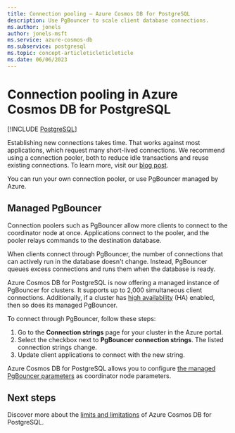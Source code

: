 ```yaml
---
title: Connection pooling – Azure Cosmos DB for PostgreSQL
description: Use PgBouncer to scale client database connections.
ms.author: jonels
author: jonels-msft
ms.service: azure-cosmos-db
ms.subservice: postgresql
ms.topic: concept-articleticleticleticle
ms.date: 06/06/2023
---
```


# Connection pooling in Azure Cosmos DB for PostgreSQL

[!INCLUDE [PostgreSQL](../includes/appliesto-postgresql.md)]

Establishing new connections takes time. That works against most applications, which request many short-lived connections. We recommend using a connection pooler, both to reduce idle transactions and reuse existing connections. To learn more, visit our [blog post](https://techcommunity.microsoft.com/t5/azure-database-for-postgresql/not-all-postgres-connection-pooling-is-equal/ba-p/825717).

You can run your own connection pooler, or use PgBouncer managed by Azure.

## Managed PgBouncer

Connection poolers such as PgBouncer allow more clients to connect to the coordinator node at once. Applications connect to the pooler, and the pooler relays commands to the destination database.

When clients connect through PgBouncer, the number of connections that can actively run in the database doesn't change. Instead, PgBouncer queues excess connections and runs them when the database is ready.

Azure Cosmos DB for PostgreSQL is now offering a managed instance of PgBouncer for clusters.
It supports up to 2,000 simultaneous client connections. Additionally, if a cluster has [high availability](concepts-high-availability.md) (HA)
enabled, then so does its managed PgBouncer.

To connect through PgBouncer, follow these steps:

1. Go to the **Connection strings** page for your cluster in the Azure portal.
2. Select the checkbox next to **PgBouncer connection strings**. The listed connection strings change.
3. Update client applications to connect with the new string.

Azure Cosmos DB for PostgreSQL allows you to configure [the managed PgBouncer parameters](./reference-parameters.md#managed-pgbouncer-parameters) as coordinator node parameters.

## Next steps

Discover more about the [limits and limitations](reference-limits.md) of Azure Cosmos DB for PostgreSQL.

